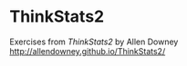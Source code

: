 # ThinkStats2
Exercises from *ThinkStats2* by Allen Downey
http://allendowney.github.io/ThinkStats2/